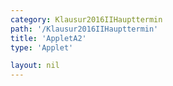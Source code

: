 ```yaml
---
category: Klausur2016IIHaupttermin
path: '/Klausur2016IIHaupttermin'
title: 'AppletA2'
type: 'Applet'

layout: nil
---
```

<script type="text/javascript" src="https://cdnjs.cloudflare.com/ajax/libs/jsxgraph/0.99.7/jsxgraphcore.js"></script>
<link type="text/css" href="https://cdnjs.cloudflare.com/ajax/libs/jsxgraph/0.99.6/jsxgraph.css"><link rel="stylesheet" type="text/css" href="//cdnjs.cloudflare.com/ajax/libs/jsxgraph/0.99.7/jsxgraph.css" />
<div id="2ea9f95a-4caa-4406-9fa9-d205d345121d" class="jxgbox" style="width:500px; height:500px">
<script type="text/javascript">
(function(){

//board
var board = JXG.JSXGraph.initBoard('2ea9f95a-4caa-4406-9fa9-d205d345121d', {
                boundingbox: [-4, 8, 12, -8],
                axis: true
                
            });
      

//graphs
var Gb = board.create('functiongraph', [function(){ return 0;}, 4,12], {visible: false});


//points
var A = board.create('point', [-3, 0], {name: 'A', fixed: true});
var  L = board.create('point', [0, 0], {name: 'L', fixed: true});
var B = board.create('glider', [6, 0, Gb], {name: 'B', fixed: false, color: 'orange'});
var D = board.create('point', [0, function(){
return 4 - (B.X() - 6);
}], {name: 'D', fixed: true, color:'green'});
var C = board.create('point', [4.5, function(){
return 4 - (B.X() - 6);
}], {name: 'C', fixed: true, color:'green'});

//segments
var AL = board.create('segment', [A,L], {color:'red'});
var T = board.create('text', [-1.5, 0 , '3'], {fontsize:15});
var AD = board.create('segment', [A,D], {color:'green'});
var DL = board.create('segment', [D,L], {color:'green'});
var BL = board.create('segment', [B,L], {color:'green'});
var BC = board.create('segment', [B,C], {color:'green'});
var DC = board.create('segment', [D,C], {color:'green'});

//angles
var DLA = board.create('angle', [D, L, A], {orthotype: 'sectordot', name:' '});

//text
var x_T = board.create('text', [1, 5, function(){ return 'x = ' + JXG.toFixed(B.X() - 6, 2);}], {fontsize: 18});

var area_T = board.create('text', [3.5 , 5, function(){return 'A(' + JXG.toFixed((B.X() - 6), 2) + ') = ' +JXG.toFixed((-0.5 * (B.X() - 6) * (B.X() - 6) - 4.75 * (B.X() - 6) +27), 2);}], {fontsize: 18});
var nr_T = board.create('text', [1, 6.2, '2016 HT MatII/III A2'], {fontsize: 18});
})();
  
  </script>
  </div>
